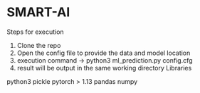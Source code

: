 # SMART-AI

Steps for execution
1) Clone the repo
2) Open the config file to provide the data and model location
3) execution command -> python3 ml_prediction.py config.cfg
4) result will be output in the same working directory
Libraries

python3
pickle
pytorch > 1.13
pandas
numpy

